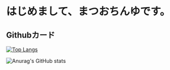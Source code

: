 # はじめまして、まつおちんゆです。
## Githubカード

[![Top Langs](https://github-readme-stats.vercel.app/api/top-langs/?username=matsuochinyu&langs_count=8)](https://github.com/anuraghazra/github-readme-stats)

![Anurag's GitHub stats](https://github-readme-stats.vercel.app/api?username=matsuochinyu&show_icons=true&theme=merko)
